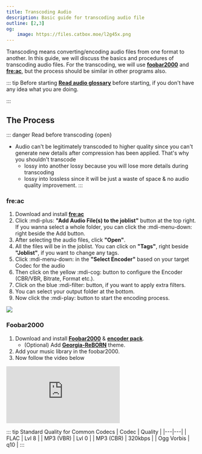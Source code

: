 ```yaml
---
title: Transcoding Audio
description: Basic guide for transcoding audio file
outline: [2,3]
og:
    image: https://files.catbox.moe/l2g45x.png
---
```


<GradientCard title="Transcoding Audio" description="Basic transcoding guide for audio file" theme="turquoise" variant="thin"/>

Transcoding means converting/encoding audio files from one format to another. In this guide, we will discuss the basics and procedures of transcoding audio files. For the transcoding, we will use [**foobar2000**](https://www.foobar2000.org/) and [**fre:ac**](https://www.freac.org/), but the process should be similar in other programs also.

::: tip Before starting
[**Read audio glossary**](/glossary/audio) before starting, if you don't have any idea what you are doing.

:::

## The Process

::: danger Read before transcoding {open}
- Audio can't be legitimately transcoded to higher quality since you can't generate new details after compression has been applied. That's why you shouldn't transcode
  -  lossy into another lossy because you will lose more details during transcoding
  -  lossy into lossless since it will be just a waste of space & no audio quality improvement.
:::

### fre:ac
1. Download and install [**fre:ac**](https://www.freac.org/)
2. Click :mdi-plus: **"Add Audio File(s) to the joblist"** button at the top right. If you wanna select a whole folder, you can click the :mdi-menu-down: right beside the Add button.
3. After selecting the audio files, click **"Open"**.
4. All the files will be in the joblist. You can click on **"Tags"**, right beside **"Joblist"**, if you want to change any tags.
5. Click :mdi-menu-down: in the **"Select Encoder"** based on your target Codec for the audio
6. Then click on the yellow :mdi-cog: button to configure the Encoder (CBR/VBR, Bitrate, Format etc.).
7. Click on the blue :mdi-filter: button, if you want to apply extra filters.
8. You can select your output folder at the bottom.
9. Now click the :mdi-play: button to start the encoding process.

![](/ss/freac.png)

### Foobar2000

1. Download and install [**Foobar2000**](https://www.foobar2000.org/) & [**encoder pack**](https://www.foobar2000.org/encoderpack).
   - (Optional) Add [**Georgia-ReBORN**](https://github.com/TT-ReBORN/Georgia-ReBORN) theme.
2. Add your music library in the foobar2000.
3. Now follow the video below

<div class="video_wrapper"><iframe src="https://www.youtube.com/embed/VjPCHhot_k8" frameborder="0" allowfullscreen></iframe></div>

::: tip Standard Quality for Common Codecs
| Codec | Quality |
|---|---|
| FLAC | Lvl 8 |
| MP3 (VBR) | Lvl 0 |
| MP3 (CBR) | 320kbps |
| Ogg Vorbis | q10 |
:::